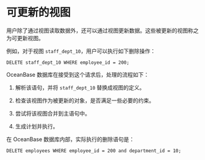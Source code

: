 # 可更新的视图 

用户除了通过视图读取数据外，还可以通过视图更新数据。这些被更新的视图称之为可更新视图。

例如，对于视图 `staff_dept_10`，用户可以执行如下删除操作：

```plsql
DELETE staff_dept_10 WHERE employee_id = 200;
```

OceanBase 数据库在接受到这个请求后，处理的流程如下：

1. 解析该语句，并将 `staff_dept_10` 替换成视图的定义。

2. 检查该视图作为被更新的对象，是否满足一些必要的约束。

3. 尝试将该视图合并到主语句中。

4. 生成计划并执行。

在 OceanBase 数据库内部，实际执行的删除语句是：

```plsql
DELETE employees WHERE employee_id = 200 and department_id = 10;
```


